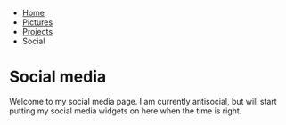 -   [Home](index.html)
-   [Pictures](pictures.html)
-   [Projects](projects.html)
-   Social

Social media
============

Welcome to my social media page. I am currently antisocial, but will start putting my social media widgets on here when the time is right.
